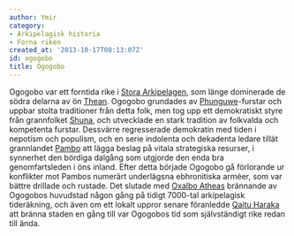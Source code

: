 ```yaml
---
author: Ymir
category:
- Arkipelagisk historia
- Forna riken
created_at: '2013-10-17T08:13:07Z'
id: ogogobo
title: Ogogobo
---
```

Ogogobo var ett forntida rike i [Stora Arkipelagen], som länge dominerade de södra delarna av ön [Thean]. Ogogobo grundades av [Phunguwe]-furstar och uppbar stolta traditioner från detta folk, men tog upp ett demokratiskt styre från grannfolket [Shuna], och utvecklade en stark tradition av folkvalda och kompetenta furstar. Dessvärre regresserade demokratin med tiden i nepotism och populism, och en serie indolenta och dekadenta ledare tillät grannlandet [Pambo] att lägga beslag på vitala strategiska resurser, i synnerhet den bördiga dalgång som utgjorde den enda bra genomfartsleden i öns inland. Efter detta började Ogogobo gå förlorande ur konflikter mot Pambos numerärt underlägsna ebhronitiska arméer, som var bättre drillade och rustade. Det slutade med [Oxalbo Atheas] brännande av Ogogobos huvudstad någon gång på tidigt 7000-tal arkipelagisk tideräkning, och även om ett lokalt uppror senare föranledde [Qaitu Haraka] att bränna staden en gång till var Ogogobos tid som självständigt rike redan till ända.

  [Stora Arkipelagen]: Stora_Arkipelagen
  [Thean]: Thean
  [Phunguwe]: Phunguwe
  [Shuna]: Shuna
  [Pambo]: Pambo
  [Oxalbo Atheas]: Oxalbo_Atheas
  [Qaitu Haraka]: Qaitu_Haraka